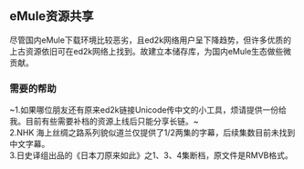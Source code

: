 ## eMule资源共享
尽管国内eMule下载环境比较恶劣，且ed2k网络用户呈下降趋势，但许多优质的上古资源依旧可在ed2k网络上找到。故建立本储存库，为国内eMule生态做些微贡献。
### 需要的帮助
~1.如果哪位朋友还有原来ed2k链接Unicode传中文的小工具，烦请提供一份给我。目前有些需要补档的资源上线后只能分享长链。~  
2.NHK 海上丝绸之路系列貌似道兰仅提供了1/2两集的字幕，后续集数目前未找到中文字幕。  
3.日史译组出品的《日本刀原来如此》之1、3、4集断档，原文件是RMVB格式。  
